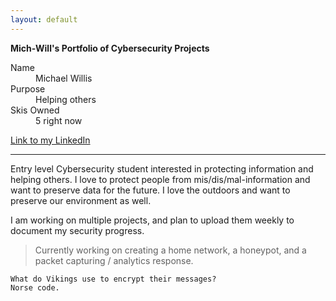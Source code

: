 ```yaml
---
layout: default
---
```

**Mich-Will's Portfolio of Cybersecurity Projects**

<dl>
<dt>Name</dt>
<dd>Michael Willis</dd>
<dt>Purpose</dt>
<dd>Helping others</dd>
<dt>Skis Owned</dt>
<dd>5 right now</dd>
</dl>

[Link to my LinkedIn](www.linkedin.com/in/mwillis0115)

* * * 

Entry level Cybersecurity student interested in protecting information and helping others. I love to protect people from mis/dis/mal-information and want to preserve data for the future. I love the outdoors and want to preserve our environment as well.

I am working on multiple projects, and plan to upload them weekly to document my security progress.

> 
> Currently working on creating a home network, a honeypot, and a packet capturing / analytics response.
> 


```
What do Vikings use to encrypt their messages?                                                                                    Norse code.
```
